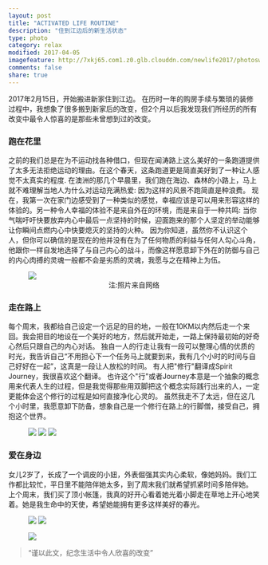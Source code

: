 ```yaml
---
layout: post
title: "ACTIVATED LIFE ROUTINE"
description: "住到江边后的新生活状态"
type: photo
category: relax
modified: 2017-04-05
imagefeature: http://7xkj65.com1.z0.glb.clouddn.com/newlife2017/photoswentao-sakura-lane2.jpg?imageMogr2/thumbnail/!100p
comments: false
share: true
---
```



2017年2月15日，开始搬进新家住到江边。
在历时一年的购房手续与繁琐的装修过程中，我想象了很多搬到新家后的改变，但2个月以后我发现我们所经历的所有改变中最令人惊喜的是那些未曾想到过的改变。


### 跑在花里

之前的我们总是在为不运动找各种借口，但现在闻涛路上这么美好的一条跑道提供了太多无法拒绝运动的理由。在这个春天，这条跑道更是简直美好到了一种让人感觉不太真实的程度.
在澳洲的那几个早晨里，我们跑在海边、森林的小路上，马上就不难理解当地人为什么对运动充满热爱: 因为这样的风景不跑简直是种浪费。
现在，我第一次在家门边感受到了一种类似的感觉，幸福应该是可以用来形容这样的体验的。另一种令人幸福的体验不是来自外在的环境，而是来自于一种共鸣: 当你气喘吁吁快要放弃内心中最后一点坚持的时候，迎面跑来的那个人坚定的举动能够让你瞬间点燃内心中快要熄灭的坚持的火种。
因为你知道，虽然你不认识这个人，但你可以确信的是现在的他并没有在为了任何物质的利益与任何人勾心斗角，他跟你一样自发地选择了与自己内心的战斗，而像这样愿意卸下外在的防御与自己的内心肉搏的灵魂一般都不会是劣质的灵魂，我愿与之在精神上为伍。

<figure>
	<a href="http://7xkj65.com1.z0.glb.clouddn.com/newlife2017/photoswentao-sakura-lane2.jpg?imageMogr2/thumbnail/!100p"><img src="http://7xkj65.com1.z0.glb.clouddn.com/newlife2017/photoswentao-sakura-lane2.jpg?imageMogr2/thumbnail/!100p"></a>
	<center>注:照片来自网络</center>
</figure>

### 走在路上

每个周末，我都给自己设定一个远足的目的地，一般在10KM以内然后走一个来回。我会把目的地设在一个美好的地方，然后就开始走，一路上保持最初始的好奇心然后只跟自己的内心对话。
独自一人的行走让我有一段可以整理心情的优质的时光，我告诉自己“不用担心下一个任务马上就要到来，我有几个小时的时间与自己好好在一起”，这真是一段让人放松的时间。
有人把"修行"翻译成Spirit Journey，我很喜欢这个翻译。
也许这个"行"或者Journey本意是一个抽象的概念用来代表人生的过程，但是我觉得那些用双脚把这个概念实际践行出来的人，一定更能体会这个修行的过程是如何直接净化心灵的。
虽然我走不了太远，但在这几个小时里，我愿意卸下防备，想象自己是一个修行在路上的行脚僧，接受自己，拥抱这个世界。

<figure class="third">
	<a href="http://7xkj65.com1.z0.glb.clouddn.com/newlife2017/photosIMG_5727.PNG"><img src="http://7xkj65.com1.z0.glb.clouddn.com/newlife2017/photosIMG_5727.PNG?imageMogr2/thumbnail/!80p"></a>
	<a href="http://7xkj65.com1.z0.glb.clouddn.com/newlife2017/photosIMG_5727.PNG"><img src="http://7xkj65.com1.z0.glb.clouddn.com/newlife2017/photosIMG_5727.PNG?imageMogr2/thumbnail/!80p"></a>
	<a href="http://7xkj65.com1.z0.glb.clouddn.com/newlife2017/photosIMG_5855.PNG"><img src="http://7xkj65.com1.z0.glb.clouddn.com/newlife2017/photosIMG_5855.PNG?imageMogr2/thumbnail/!80p"></a>
</figure>


### 爱在身边

女儿2岁了，长成了一个调皮的小妞，外表倔强其实内心柔软，像她妈妈。我们工作都比较忙，平日里不能陪伴她太多，到了周末我们就希望抓紧时间多陪伴她。
上个周末，我们买了顶小帐篷，我真的好开心看着她光着小脚走在草地上开心地笑着。她是我生命中的天使，希望她能拥有更多这样美好的春光。

<figure class="half">
	<a href="http://7xkj65.com1.z0.glb.clouddn.com/newlife2017/photosFullSizeRender%203.jpg"><img src="http://7xkj65.com1.z0.glb.clouddn.com/newlife2017/photosFullSizeRender%203.jpg?imageMogr2/thumbnail/!80p"></a>
	<a href="http://7xkj65.com1.z0.glb.clouddn.com/newlife2017/photosFullSizeRender%202.jpg"><img src="http://7xkj65.com1.z0.glb.clouddn.com/newlife2017/photosFullSizeRender%202.jpg?imageMogr2/thumbnail/!80p"></a>
</figure>

<figure>
	<a href="http://7xkj65.com1.z0.glb.clouddn.com/newlife2017/photosIMG_5190.jpg"><img src="http://7xkj65.com1.z0.glb.clouddn.com/newlife2017/photosIMG_5190.jpg?imageMogr2/thumbnail/!80p"></a>
</figure>

> “谨以此文，纪念生活中令人欣喜的改变”